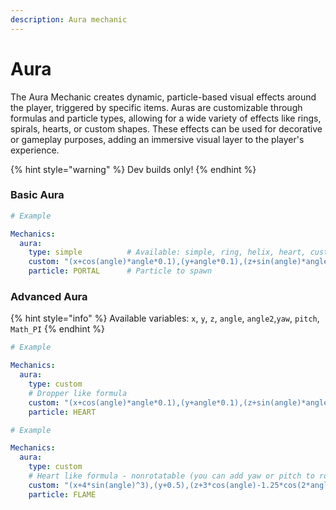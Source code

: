 ```yaml
---
description: Aura mechanic
---
```


# Aura

The Aura Mechanic creates dynamic, particle-based visual effects around the player, triggered by specific  items. Auras are customizable through formulas and particle types, allowing for a wide variety of effects like rings, spirals, hearts, or custom shapes. These effects can be used for decorative or gameplay purposes, adding an immersive visual layer to the player's experience.

{% hint style="warning" %}
Dev builds only!
{% endhint %}

### Basic Aura

```yaml
# Example

Mechanics:
  aura:
    type: simple          # Available: simple, ring, helix, heart, custom
    custom: "(x+cos(angle)*angle*0.1),(y+angle*0.1),(z+sin(angle)*angle*0.1)"
    particle: PORTAL      # Particle to spawn
```

### Advanced Aura

{% hint style="info" %}
Available variables: `x`, `y`, `z`, `angle`, `angle2`,`yaw`, `pitch`, `Math_PI`
{% endhint %}

```yaml
# Example

Mechanics:
  aura:
    type: custom
    # Dropper like formula
    custom: "(x+cos(angle)*angle*0.1),(y+angle*0.1),(z+sin(angle)*angle*0.1)"
    particle: HEART
```

```yaml
# Example

Mechanics:
  aura:
    type: custom
    # Heart like formula - nonrotatable (you can add yaw or pitch to rotate)
    custom: "(x+4*sin(angle)^3),(y+0.5),(z+3*cos(angle)-1.25*cos(2*angle)-0.75*cos(3*angle)-0.25*cos(4*angle))"
    particle: FLAME
```
